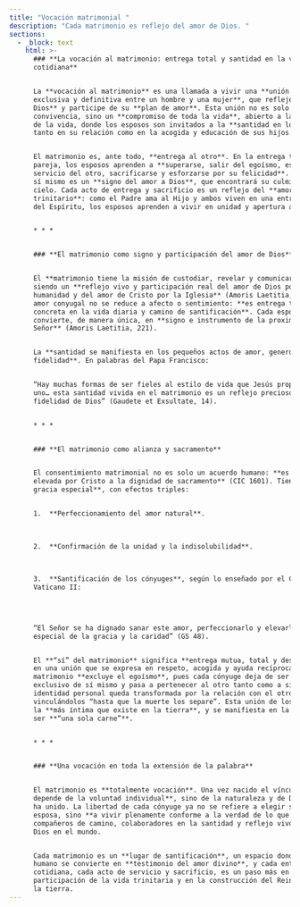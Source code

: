 ```yaml
---
title: "Vocación matrimonial "
description: "Cada matrimonio es reflejo del amor de Dios. "
sections:
  - _block: text
    html: >-
      ### **La vocación al matrimonio: entrega total y santidad en la vida
      cotidiana**


      La **vocación al matrimonio** es una llamada a vivir una **unión íntima,
      exclusiva y definitiva entre un hombre y una mujer**, que refleje el **amor de
      Dios** y participe de su **plan de amor**. Esta unión no es solo una
      convivencia, sino un **compromiso de toda la vida**, abierto a la transmisión
      de la vida, donde los esposos son invitados a la **santidad en lo cotidiano**,
      tanto en su relación como en la acogida y educación de sus hijos.


      El matrimonio es, ante todo, **entrega al otro**. En la entrega total a la
      pareja, los esposos aprenden a **superarse, salir del egoísmo, estar al
      servicio del otro, sacrificarse y esforzarse por su felicidad**. Este don de
      sí mismo es un **signo del amor a Dios**, que encontrará su culminación en el
      cielo. Cada acto de entrega y sacrificio es un reflejo del **amor
      trinitario**: como el Padre ama al Hijo y ambos viven en una entrega continua
      del Espíritu, los esposos aprenden a vivir en unidad y apertura a la vida.


      * * *


      ### **El matrimonio como signo y participación del amor de Dios**


      El **matrimonio tiene la misión de custodiar, revelar y comunicar el amor**,
      siendo un **reflejo vivo y participación real del amor de Dios por la
      humanidad y del amor de Cristo por la Iglesia** (Amoris Laetitia, 67). Este
      amor conyugal no se reduce a afecto o sentimiento: **es entrega total,
      concreta en la vida diaria y camino de santificación**. Cada esposo se
      convierte, de manera única, en **signo e instrumento de la proximidad del
      Señor** (Amoris Laetitia, 221).


      La **santidad se manifiesta en los pequeños actos de amor, generosidad y
      fidelidad**. En palabras del Papa Francisco:


      “Hay muchas formas de ser fieles al estilo de vida que Jesús propone para cada
      uno… esta santidad vivida en el matrimonio es un reflejo precioso de la
      fidelidad de Dios” (Gaudete et Exsultate, 14).


      * * *


      ### **El matrimonio como alianza y sacramento**


      El consentimiento matrimonial no es solo un acuerdo humano: **es una alianza
      elevada por Cristo a la dignidad de sacramento** (CIC 1601). Tiene **una
      gracia especial**, con efectos triples:


      1.  **Perfeccionamiento del amor natural**.  
            

          
      2.  **Confirmación de la unidad y la indisolubilidad**.  
            

          
      3.  **Santificación de los cónyuges**, según lo enseñado por el Concilio
      Vaticano II:  
            

          

      “El Señor se ha dignado sanar este amor, perfeccionarlo y elevarlo con el don
      especial de la gracia y la caridad” (GS 48).


      El **“sí” del matrimonio** significa **entrega mutua, total y desinteresada**,
      en una unión que se expresa en respeto, acogida y ayuda recíproca. El
      matrimonio **excluye el egoísmo**, pues cada cónyuge deja de ser dueño
      exclusivo de sí mismo y pasa a pertenecer al otro tanto como a sí mismo. La
      identidad personal queda transformada por la relación con el otro,
      vinculándolos “hasta que la muerte los separe”. Esta unión de los esposos es
      la **más íntima que existe en la tierra**, y se manifiesta en la realidad de
      ser **“una sola carne”**.


      * * *


      ### **Una vocación en toda la extensión de la palabra**


      El matrimonio es **totalmente vocación**. Una vez nacido el vínculo, **ya no
      depende de la voluntad individual**, sino de la naturaleza y de Dios, que los
      ha unido. La libertad de cada cónyuge ya no se refiere a elegir ser esposo o
      esposa, sino **a vivir plenamente conforme a la verdad de lo que son**:
      compañeros de camino, colaboradores en la santidad y reflejo vivo del amor de
      Dios en el mundo.


      Cada matrimonio es un **lugar de santificación**, un espacio donde el amor
      humano se convierte en **testimonio del amor divino**, y cada entrega
      cotidiana, cada acto de servicio y sacrificio, es un paso más en la
      participación de la vida trinitaria y en la construcción del Reino de Dios en
      la tierra.
---
```

